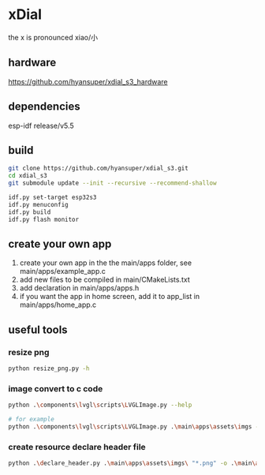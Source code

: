 # xDial

the x is pronounced xiao/小

## hardware

https://github.com/hyansuper/xdial_s3_hardware

## dependencies

esp-idf release/v5.5

## build

```sh
git clone https://github.com/hyansuper/xdial_s3.git
cd xdial_s3
git submodule update --init --recursive --recommend-shallow

idf.py set-target esp32s3
idf.py menuconfig 
idf.py build
idf.py flash monitor
```

## create your own app
 
1. create your own app in the the main/apps folder, see main/apps/example_app.c
1. add new files to be compiled in main/CMakeLists.txt
1. add declaration in main/apps/apps.h
1. if you want the app in home screen, add it to app_list in main/apps/home_app.c

## useful tools

### resize png

```sh
python resize_png.py -h
```

### image convert to c code

```sh
python .\components\lvgl\scripts\LVGLImage.py --help

# for example
python .\components\lvgl\scripts\LVGLImage.py .\main\apps\assets\imgs --cf I4 --ofmt C -o .\main\apps\assets\imgs
```

### create resource declare header file

```sh
python .\declare_header.py .\main\apps\assets\imgs\ "*.png" -o .\main\apps\assets\imgs\imgs.h -i "lvgl.h" -d "LV_IMAGE_DECLARE(*);"
```
